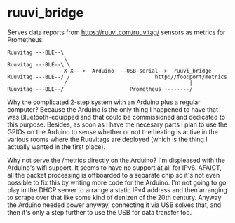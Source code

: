 ruuvi_bridge
============

Serves data reports from https://ruuvi.com/ruuvitag/ sensors as
metrics for Prometheus.

```
Ruuvitag ---BLE--\
                  \
Ruuvitag ---BLE--\ \
                  X-X--->  Arduino  --USB-serial-->  ruuvi_bridge
Ruuvitag ---BLE--/ /                           http://foo:port/metrics
                  /                                       |
Ruuvitag ---BLE--/                     Prometheus --------/
```

Why the complicated 2-step system with an Arduino plus a regular
computer? Because the Arduino is the only thing I happened to have
that was Bluetooth-equipped and that could be commissioned and
dedicated to this purpose. Besides, as soon as I have the necesary
parts I plan to use the GPIOs on the Arduino to sense whether or not
the heating is active in the various rooms where the Ruuvitags are
deployed (which is the thing I actually wanted in the first place).

Why not serve the /metrics directly on the Arduino? I'm displeased with
the Arduino's wifi support. It seems to have no support at all for IPv6.
AFAICT, all the packet processing is offboarded to a separate chip so
it's not even possible to fix this by writing more code for the Arduino.
I'm not going to go play in the DHCP server to arrange a static IPv4
address and then arranging to scrape over that like some kind of
denizen of the 20th century. Anyway the Arduino needed power anyway,
connecting it via USB solves that, and then it's only a step further
to use the USB for data transfer too.
